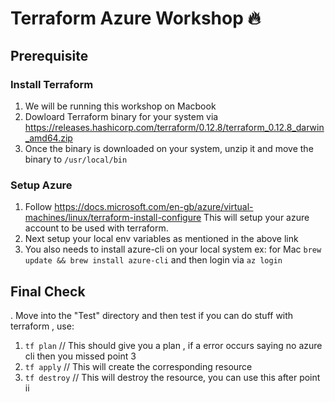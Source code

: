 # Terraform Azure Workshop :fire: 

## Prerequisite
### Install Terraform
1. We will be running this workshop on Macbook 
2. Dowloard Terraform binary for your system via https://releases.hashicorp.com/terraform/0.12.8/terraform_0.12.8_darwin_amd64.zip
3. Once the binary is downloaded on your system, unzip it and move the binary to `/usr/local/bin`

### Setup Azure 
1. Follow https://docs.microsoft.com/en-gb/azure/virtual-machines/linux/terraform-install-configure
This will setup your azure account to be used with terraform.
2. Next setup your local env variables as mentioned in the above link
3. You also needs to install azure-cli on your local system
   ex: for Mac  `brew update && brew install azure-cli` and then login via `az login`

## Final Check 
. Move into the "Test" directory and then test if you can do stuff with terraform , use: 
   1. `tf plan` // This should give you a plan , if a error occurs saying no azure cli then you missed point 3
   2. `tf apply` // This will create the corresponding resource
   3. `tf destroy` // This will destroy the resource, you can use this after point ii

